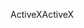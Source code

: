 <span data-ttu-id="01be3-101">ActiveX</span><span class="sxs-lookup"><span data-stu-id="01be3-101">ActiveX</span></span>